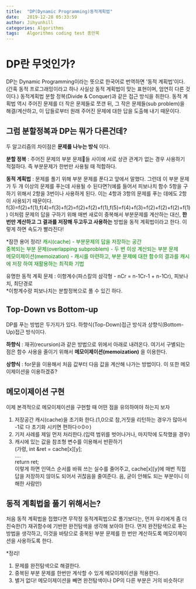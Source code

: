 ```yaml
---
title:  "DP(Dynamic Programming)동적계획법"
date:   2019-12-28 05:33:59
author: Jihyunhill
categories: Algorithms
tags:	Algorithms coding test 종만북
---
```


# DP란 무엇인가?
DP는 Dynamic Programming이라는 뜻으로 한국어로 번역하면 '동적 계획법'이다.
(간혹 동적 프로그래밍이라고 하나 사실상 동적 계획법이 맞는 표현이며, 엄연히 다른 것이다.) 동적계획법 분할 정복(Divide & Conquer)과 같은 접근 방식을 취한다. 동적 계획법 역시 주어진 문제를 더 작은 문제들로 쪼갠 뒤, 그 작은 문제들(sub problem)을 해결/계산하고, 이 답들로부터 원래 주어진 문제에 대한 답을 도출해 내기 때문이다.          

## 그럼 분할정복과 DP는 뭐가 다른건데?
두 알고리즘의 차이점은 __문제를 나누는 방식__ 이다.      

__분할 정복__ : 주어진 문제의 부분 문제들 사이에 서로 상관 관계가 없는 경우 사용하기 적절하다. 즉 부분문제가 한번만 사용될 때 적합하다.   

__동적 계획법__ : 문제를 풀기 위해 부분 문제를 푼다고 앞에서 말했다. 그런데 이 부분 문제가 두 개 이상의 문제를 푸는데 사용될 수 된다면?(예를 들어서 피보나치 함수 5항을 구하기 위해서 2항을 3번이나 사용하게 된다. 이는 4항과 3항의 문제를 푸는 데에도 2항이 사용되기 때문이다. f(3)=f(2)+f(1),f(4)=f(3)+f(2)=f(2)+f(2)+f(1),f(5)=f(4)+f(3)=f(2)+f(2)+f(2)+f(1)) 이처럼 문제의 답을 구하기 위해 매번 새로이 중복해서 부분문제를 계산하는 대신, __한번만 계산하고 그 결과를 저장해 두고두고 사용하는__ 방법을 동적 계획법이라고 한다. 이렇게 하면 속도가 빨라진다!    


\*잠깐 용어 정리!
<font color="green">
캐시(cache) - 부분문제의 답을 저장하는 공간<br>
중복되는 부분 문제(overlapping subproblem) - 두 번 이상 계산되는 부분 문제<br>
메모이제이션(memoization) - 캐시를 마련하고, 부분 문제에 대한 함수의 결과를 캐시에 저장 하여 재활용하는 최적화 기법<br>
</font>     

유명한 동적 계획 문제 : 이항계수(파스칼의 삼각형 - nCr = n-1Cr-1 + n-1Cr), 피보나치, 최단경로       
\*이항계수랑 피보나치는 분할정복으로 풀 수 있긴 하다.     

## Top-Down vs Bottom-up
DP를 푸는 방법은 두가지가 있다. 하향식(Top-Down)접근 방식과 상향식(Bottom-Up)접근 방식이다.       

__하향식__ : 재귀(recursion)과 같은 방법으로 위에서 아래로 내려온다. 여기서 구별되는 점은 함수 사용을 줄이기 위해서 __메모이제이션(memoization)__ 을 이용한다.       

__상향식__ : for문을 이용해서 처읍 값부터 다음 값을 계산해 나가는 방법이다. 이 또한 메모이제이션을 이용하겠쥬?

## 메모이제이션 구현        
이제 본격적으로 메모이제이션을 구현할 때 어떤 점을 유의하여야 하는지 보자         
1. 저장공간 캐시(cache)을 초기화 한다.(1,0으로 참,거짓을 리턴하는 경우가 많아서 -1로 다 초기화 시키면 편하다ㅇ0ㅇ)  
2. 기저 사례를 제일 먼저 처리한다.(입력 범위를 벗어나거나, 마지막에 도착했을 경우)         
3. 캐시에 있는 값을 참조형 변수를 이용해서 반환하기       
  (가령, int &ret = cache[x][y];       
        ....       
        return ret;       
  이렇게 하면 인덱스 순서를 바꿔 쓰는 실수를 줄어주고, cache[x][y]에 매번 직접 답을 저장하지 않아도 되어서 귀찮음을 줄여준다. 음, 굳이 안해도 되는 부분이니 이해한 사람만)      

## 동적 계획법을 풀기 위해서는?      
처음 동적 계획법을 접했다면 무작정 동적계획법으로 풀기보다는, 먼저 우리에게 좀 더 친숙한(?) 재귀함수에 기반한 완전탐색을 생각해 보아야 한다. 먼저 완전탐색으로 푸는 방법을 생각하고, 이것을 바탕으로 중복된 부분 문제를 한 번만 계산하도록 메모이제이션을 사용하도록 한다.        

\*정리!     
1. 문제를 완전탐색으로 해결한다.    
2. 중복된 부분 문제를 한번만 계삭할 수 있게 메모이제이션을 적용한다.     
3. 별거 없다! 메모이제이션을 빼면 완전탐색이나 DP의 다른 부분은 거의 비슷하다!     
